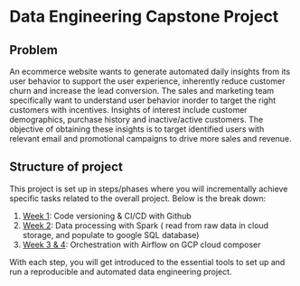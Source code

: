 # Data Engineering Capstone Project

## Problem

An ecommerce website wants to generate automated daily insights from its user behavior to support the user experience, inherently reduce customer churn and increase the lead conversion. The sales and marketing team specifically want to understand user behavior inorder to target the right customers with incentives. Insights of interest include  customer demographics, purchase history and inactive/active customers.  The objective of obtaining these insights is to target identified users with relevant email and promotional campaigns to drive more sales and revenue.

## Structure of project

This project is set up in steps/phases where you will incrementally achieve specific tasks related to the overall project. Below is the break down:

1. [Week 1](data-engineering-capstone-project/tree/main/week-1): Code versioning & CI/CD with Github
2. [Week 2](data-engineering-capstone-project/tree/main/week-2): Data processing with Spark ( read from raw data in cloud storage, and populate to google SQL database)
3. [Week 3 & 4](data-engineering-capstone-project/tree/main/week-3-&-4): Orchestration with Airflow on GCP cloud composer

With each step, you will get introduced to the essential tools to set up and run a reproducible and automated data engineering project.